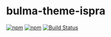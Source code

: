 # bulma-theme-ispra


[![npm](https://img.shields.io/npm/v/bulma-theme-ispra.svg)](https://www.npmjs.com/package/bulma-theme-ispra)
[![npm](https://img.shields.io/npm/dm/bulma-theme-ispra.svg)](https://www.npmjs.com/package/bulma-theme-ispra)
[![Build Status](https://api.travis-ci.com/francesco-loreti/bulma-theme-ispra.svg?branch=master)](https://travis-ci.org/francesco-loreti/bulma-theme-ispra)
